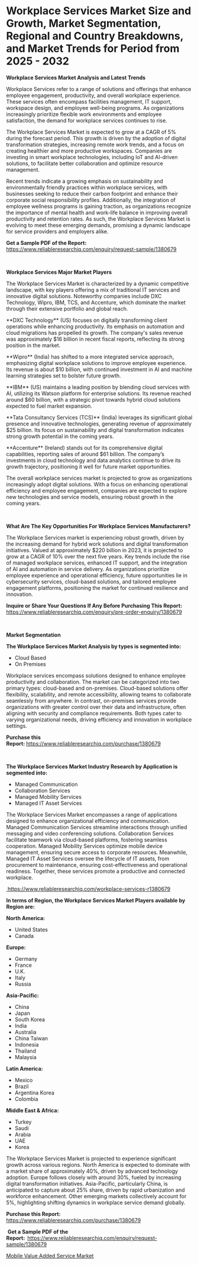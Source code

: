 <p><h1>Workplace Services Market Size and Growth, Market Segmentation, Regional and Country Breakdowns, and Market Trends for Period from 2025 -  2032</h1></p><p><strong>Workplace Services Market Analysis and Latest Trends</strong></p>
<p><p>Workplace Services refer to a range of solutions and offerings that enhance employee engagement, productivity, and overall workplace experience. These services often encompass facilities management, IT support, workspace design, and employee well-being programs. As organizations increasingly prioritize flexible work environments and employee satisfaction, the demand for workplace services continues to rise. </p><p>The Workplace Services Market is expected to grow at a CAGR of 5% during the forecast period. This growth is driven by the adoption of digital transformation strategies, increasing remote work trends, and a focus on creating healthier and more productive workspaces. Companies are investing in smart workplace technologies, including IoT and AI-driven solutions, to facilitate better collaboration and optimize resource management. </p><p>Recent trends indicate a growing emphasis on sustainability and environmentally friendly practices within workplace services, with businesses seeking to reduce their carbon footprint and enhance their corporate social responsibility profiles. Additionally, the integration of employee wellness programs is gaining traction, as organizations recognize the importance of mental health and work-life balance in improving overall productivity and retention rates. As such, the Workplace Services Market is evolving to meet these emerging demands, promising a dynamic landscape for service providers and employers alike.</p></p>
<p><strong>Get a Sample PDF of the Report:&nbsp;</strong> <a href="https://www.reliableresearchiq.com/enquiry/request-sample/1380679?utm_campaign=3027&utm_medium=2&utm_source=Github&utm_content=ia&utm_term=09032025&utm_id=workplace-services">https://www.reliableresearchiq.com/enquiry/request-sample/1380679</a></p>
<p>&nbsp;</p>
<p><strong>Workplace Services Major Market Players</strong></p>
<p><p>The Workplace Services Market is characterized by a dynamic competitive landscape, with key players offering a mix of traditional IT services and innovative digital solutions. Noteworthy companies include DXC Technology, Wipro, IBM, TCS, and Accenture, which dominate the market through their extensive portfolio and global reach.</p><p>**DXC Technology** (US) focuses on digitally transforming client operations while enhancing productivity. Its emphasis on automation and cloud migrations has propelled its growth. The company's sales revenue was approximately $16 billion in recent fiscal reports, reflecting its strong position in the market.</p><p>**Wipro** (India) has shifted to a more integrated service approach, emphasizing digital workplace solutions to improve employee experience. Its revenue is about $10 billion, with continued investment in AI and machine learning strategies set to bolster future growth.</p><p>**IBM** (US) maintains a leading position by blending cloud services with AI, utilizing its Watson platform for enterprise solutions. Its revenue reached around $60 billion, with a strategic pivot towards hybrid cloud solutions expected to fuel market expansion.</p><p>**Tata Consultancy Services (TCS)** (India) leverages its significant global presence and innovative technologies, generating revenue of approximately $25 billion. Its focus on sustainability and digital transformation indicates strong growth potential in the coming years.</p><p>**Accenture** (Ireland) stands out for its comprehensive digital capabilities, reporting sales of around $61 billion. The company’s investments in cloud technology and data analytics continue to drive its growth trajectory, positioning it well for future market opportunities.</p><p>The overall workplace services market is projected to grow as organizations increasingly adopt digital solutions. With a focus on enhancing operational efficiency and employee engagement, companies are expected to explore new technologies and service models, ensuring robust growth in the coming years.</p></p>
<p>&nbsp;</p>
<p><strong>What Are The Key Opportunities For Workplace Services Manufacturers?</strong></p>
<p><p>The Workplace Services market is experiencing robust growth, driven by the increasing demand for hybrid work solutions and digital transformation initiatives. Valued at approximately $220 billion in 2023, it is projected to grow at a CAGR of 10% over the next five years. Key trends include the rise of managed workplace services, enhanced IT support, and the integration of AI and automation in service delivery. As organizations prioritize employee experience and operational efficiency, future opportunities lie in cybersecurity services, cloud-based solutions, and tailored employee engagement platforms, positioning the market for continued resilience and innovation.</p></p>
<p><strong>Inquire or Share Your Questions If Any Before Purchasing This Report:</strong> <a href="https://www.reliableresearchiq.com/enquiry/pre-order-enquiry/1380679?utm_campaign=3027&utm_medium=2&utm_source=Github&utm_content=ia&utm_term=09032025&utm_id=workplace-services">https://www.reliableresearchiq.com/enquiry/pre-order-enquiry/1380679</a></p>
<p>&nbsp;</p>
<p><strong>Market Segmentation</strong></p>
<p><strong>The Workplace Services Market Analysis by types is segmented into:</strong></p>
<p><ul><li>Cloud Based</li><li>On Premises</li></ul></p>
<p><p>Workplace services encompass solutions designed to enhance employee productivity and collaboration. The market can be categorized into two primary types: cloud-based and on-premises. Cloud-based solutions offer flexibility, scalability, and remote accessibility, allowing teams to collaborate seamlessly from anywhere. In contrast, on-premises services provide organizations with greater control over their data and infrastructure, often aligning with security and compliance requirements. Both types cater to varying organizational needs, driving efficiency and innovation in workplace settings.</p></p>
<p><strong>Purchase this Report:&nbsp;</strong><a href="https://www.reliableresearchiq.com/purchase/1380679?utm_campaign=3027&utm_medium=2&utm_source=Github&utm_content=ia&utm_term=09032025&utm_id=workplace-services">https://www.reliableresearchiq.com/purchase/1380679</a></p>
<p>&nbsp;</p>
<p><strong>The Workplace Services Market Industry Research by Application is segmented into:</strong></p>
<p><ul><li>Managed Communication</li><li>Collaboration Services</li><li>Managed Mobility Services</li><li>Managed IT Asset Services</li></ul></p>
<p><p>The Workplace Services Market encompasses a range of applications designed to enhance organizational efficiency and communication. Managed Communication Services streamline interactions through unified messaging and video conferencing solutions. Collaboration Services facilitate teamwork via cloud-based platforms, fostering seamless cooperation. Managed Mobility Services optimize mobile device management, ensuring secure access to corporate resources. Meanwhile, Managed IT Asset Services oversee the lifecycle of IT assets, from procurement to maintenance, ensuring cost-effectiveness and operational readiness. Together, these services promote a productive and connected workplace.</p></p>
<p><a href="https://www.reliableresearchiq.com/workplace-services-r1380679?utm_campaign=3027&utm_medium=2&utm_source=Github&utm_content=ia&utm_term=09032025&utm_id=workplace-services">&nbsp;https://www.reliableresearchiq.com/workplace-services-r1380679</a></p>
<p><strong>In terms of Region, the Workplace Services Market Players available by Region are:</strong></p>
<p>
    <p> <strong> North America: </strong>
        <ul>
            <li>United States</li>
            <li>Canada</li>
        </ul>
        </p> 
    <p> <strong> Europe: </strong>
        <ul>
            <li>Germany</li>
            <li>France</li>
            <li>U.K.</li>
            <li>Italy</li>
            <li>Russia</li>
        </ul>
        </p> 
    <p> <strong> Asia-Pacific: </strong>
        <ul>
            <li>China</li>
            <li>Japan</li>
            <li>South Korea</li>
            <li>India</li>
            <li>Australia</li>
            <li>China Taiwan</li>
            <li>Indonesia</li>
            <li>Thailand</li>
            <li>Malaysia</li>
        </ul>
        </p> 
    <p> <strong> Latin America: </strong>
        <ul>
            <li>Mexico</li>
            <li>Brazil</li>
            <li>Argentina Korea</li>
            <li>Colombia</li>
        </ul>
        </p> 
    <p> <strong> Middle East & Africa: </strong>
        <ul>
            <li>Turkey</li>
            <li>Saudi</li>
            <li>Arabia</li>
            <li>UAE</li>
            <li>Korea</li>
        </ul>
    </p>
    </p>
<p><p>The Workplace Services Market is projected to experience significant growth across various regions. North America is expected to dominate with a market share of approximately 40%, driven by advanced technology adoption. Europe follows closely with around 30%, fueled by increasing digital transformation initiatives. Asia-Pacific, particularly China, is anticipated to capture about 25% share, driven by rapid urbanization and workforce enhancement. Other emerging markets collectively account for 5%, highlighting shifting dynamics in workplace service demand globally.</p></p>
<p><strong>Purchase this Report: </strong><a href="https://www.reliableresearchiq.com/purchase/1380679?utm_campaign=3027&utm_medium=2&utm_source=Github&utm_content=ia&utm_term=09032025&utm_id=workplace-services">https://www.reliableresearchiq.com/purchase/1380679</a></p>
<p>&nbsp;<strong>Get a Sample PDF of the Report:&nbsp;&nbsp;</strong><a href="https://www.reliableresearchiq.com/enquiry/request-sample/1380679?utm_campaign=3027&utm_medium=2&utm_source=Github&utm_content=ia&utm_term=09032025&utm_id=workplace-services">https://www.reliableresearchiq.com/enquiry/request-sample/1380679</a></p>
<p><strong></strong></p>
<p><p><a href="https://github.com/leehihkl/Market-Research-Report-List-1/blob/main/mobile-value-added-service-market.md?utm_campaign=3027&utm_medium=2&utm_source=Github&utm_content=ia&utm_term=09032025&utm_id=workplace-services">Mobile Value Added Service Market</a></p></p>